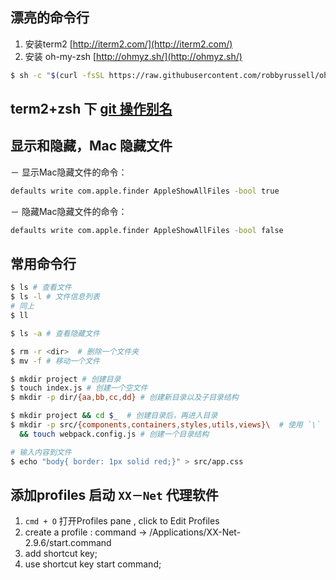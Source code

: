 ## 漂亮的命令行
1. 安装term2 [http://iterm2.com/](http://iterm2.com/)
2. 安装 oh-my-zsh [http://ohmyz.sh/](http://ohmyz.sh/)

```sh
$ sh -c "$(curl -fsSL https://raw.githubusercontent.com/robbyrussell/oh-my-zsh/master/tools/install.sh)"
```

## term2+zsh 下 [git 操作别名](./oh-my-zsh.md)


## 显示和隐藏，Mac 隐藏文件

－ 显示Mac隐藏文件的命令：

```sh
defaults write com.apple.finder AppleShowAllFiles -bool true
```

－ 隐藏Mac隐藏文件的命令：

```sh
defaults write com.apple.finder AppleShowAllFiles -bool false
```

## 常用命令行

```sh
$ ls # 查看文件
$ ls -l # 文件信息列表
# 同上
$ ll

$ ls -a # 查看隐藏文件

$ rm -r <dir>  # 删除一个文件夹
$ mv -f # 移动一个文件

$ mkdir project # 创建目录
$ touch index.js # 创建一个空文件
$ mkdir -p dir/{aa,bb,cc,dd} # 创建新目录以及子目录结构

$ mkdir project && cd $_  # 创建目录后，再进入目录
$ mkdir -p src/{components,containers,styles,utils,views}\  # 使用 `\` 使命令折行，继续执行下一行命令
  && touch webpack.config.js # 创建一个目录结构

# 输入内容到文件
$ echo "body{ border: 1px solid red;}" > src/app.css

```
## 添加profiles 启动 `XX－Net` 代理软件
1. `cmd + O` 打开Profiles pane , click to Edit Profiles
2. create a profile : command -> /Applications/XX-Net-2.9.6/start.command
3. add shortcut key;
4. use shortcut key start command;
